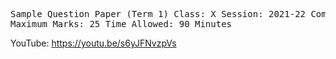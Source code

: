 <pre>
Sample Question Paper (Term 1) Class: X Session: 2021-22 Computer Applications (Code 165)
Maximum Marks: 25 Time Allowed: 90 Minutes
</pre>

YouTube: https://youtu.be/s6yJFNvzpVs
